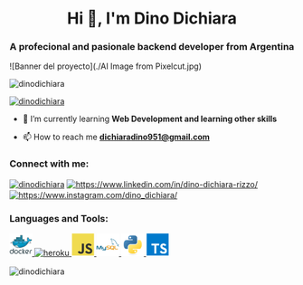 <h1 align="center">Hi 👋, I'm Dino Dichiara</h1>
<h3 align="center">A profecional and pasionale backend developer from Argentina</h3>

![Banner del proyecto](./AI Image from Pixelcut.jpg)

<p align="left"> <img src="https://komarev.com/ghpvc/?username=dinodichiara&label=Profile%20views&color=0e75b6&style=flat" alt="dinodichiara" /> </p>

<p align="left"> <a href="https://twitter.com/dinodichiara" target="blank"><img src="https://img.shields.io/twitter/follow/dinodichiara?logo=twitter&style=for-the-badge" alt="dinodichiara" /></a> </p>

- 🌱 I’m currently learning **Web Development and learning other skills**

- 📫 How to reach me **dichiaradino951@gmail.com**

<h3 align="left">Connect with me:</h3>
<p align="left">
<a href="https://twitter.com/dinodichiara" target="blank"><img align="center" src="https://raw.githubusercontent.com/rahuldkjain/github-profile-readme-generator/master/src/images/icons/Social/twitter.svg" alt="dinodichiara" height="30" width="40" /></a>
<a href="https://linkedin.com/in/https://www.linkedin.com/in/dino-dichiara-rizzo/" target="blank"><img align="center" src="https://raw.githubusercontent.com/rahuldkjain/github-profile-readme-generator/master/src/images/icons/Social/linked-in-alt.svg" alt="https://www.linkedin.com/in/dino-dichiara-rizzo/" height="30" width="40" /></a>
<a href="https://instagram.com/https://www.instagram.com/dino_dichiara/" target="blank"><img align="center" src="https://raw.githubusercontent.com/rahuldkjain/github-profile-readme-generator/master/src/images/icons/Social/instagram.svg" alt="https://www.instagram.com/dino_dichiara/" height="30" width="40" /></a>
</p>

<h3 align="left">Languages and Tools:</h3>
<p align="left"> <a href="https://www.docker.com/" target="_blank" rel="noreferrer"> <img src="https://raw.githubusercontent.com/devicons/devicon/master/icons/docker/docker-original-wordmark.svg" alt="docker" width="40" height="40"/> </a> <a href="https://heroku.com" target="_blank" rel="noreferrer"> <img src="https://www.vectorlogo.zone/logos/heroku/heroku-icon.svg" alt="heroku" width="40" height="40"/> </a> <a href="https://developer.mozilla.org/en-US/docs/Web/JavaScript" target="_blank" rel="noreferrer"> <img src="https://raw.githubusercontent.com/devicons/devicon/master/icons/javascript/javascript-original.svg" alt="javascript" width="40" height="40"/> </a> <a href="https://www.mysql.com/" target="_blank" rel="noreferrer"> <img src="https://raw.githubusercontent.com/devicons/devicon/master/icons/mysql/mysql-original-wordmark.svg" alt="mysql" width="40" height="40"/> </a> <a href="https://www.python.org" target="_blank" rel="noreferrer"> <img src="https://raw.githubusercontent.com/devicons/devicon/master/icons/python/python-original.svg" alt="python" width="40" height="40"/> </a> <a href="https://www.typescriptlang.org/" target="_blank" rel="noreferrer"> <img src="https://raw.githubusercontent.com/devicons/devicon/master/icons/typescript/typescript-original.svg" alt="typescript" width="40" height="40"/> </a> </p>

<p><img align="center" src="https://github-readme-stats.vercel.app/api/top-langs?username=dinodichiara&show_icons=true&locale=en&layout=compact" alt="dinodichiara" /></p>
